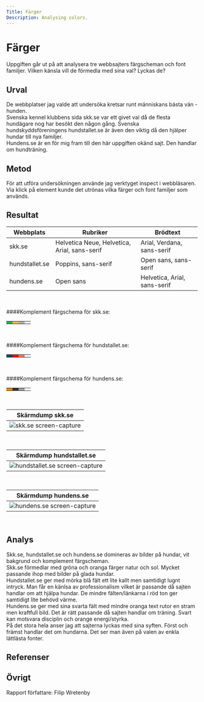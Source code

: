 ```yaml
---
Title: Färger
Description: Analysing colors.
---
```

Färger
==========================

Uppgiften går ut på att analysera tre webbsajters färgscheman och font familjer. Vilken känsla vill de förmedla med sina val? Lyckas de?

Urval
-----------------------

De webbplatser jag valde att undersöka kretsar runt människans bästa vän - hunden.<br>
Svenska kennel klubbens sida skk.se var ett givet val då de flesta hundägare nog har besökt den någon gång.
Svenska hundskyddsföreningens hundstallet.se är även den viktig då den hjälper hundar till nya familjer.<br>
Hundens.se är en för mig fram till den här uppgiften okänd sajt. Den handlar om hundträning.

Metod
-----------------------

För att utföra undersökningen använde jag verktyget inspect i webbläsaren. Via klick på element kunde det utrönas vilka färger och font familjer som används.

Resultat
-----------------------

| Webbplats | Rubriker | Brödtext |
| --------- | -------- | -------- |
| skk.se | Helvetica Neue, Helvetica, Arial, sans-serif | Arial, Verdana, sans-serif |
| hundstallet.se | Poppins, sans-serif | Open sans, sans-serif |
| hundens.se | Open sans | Helvetica, Arial, sans-serif |

<br>

####Komplement färgschema för skk.se:
<table class="color-table">
<tr>
<td style="background-color: #24B258">
<td style="background-color: hsl(41, 90%, 61%)">
<td style="background-color: #ABB0A5">
<td style="background-color: #EBEBE9">
</tr>
</table>

<br>

####Komplement färgschema för hundstallet.se:
<table class="color-table">
<tr>
<td style="background-color: #004B66">
<td style="background-color: #FF0000">
<td style="background-color: #F67365">
<td style="background-color: #F2F5F8">
</tr>
</table>

<br>

####Komplement färgschema för hundens.se:
<table class="color-table">
<tr>
<td style="background-color: #E58B01">
<td style="background-color: #333333">
<td style="background-color: #9B9B9B">
<td style="background-color: #fff">
</tr>
</table>

<br>

| Skärmdump skk.se |
| ------------ | 
| ![skk.se screen-capture](%base_url%?image/skk-500.jpg) |

<br>

| Skärmdump hundstallet.se |
| ------------ | 
| ![hundstallet.se screen-capture](%base_url%?image/hundstallet-500.jpg) |

<br>

| Skärmdump hundens.se |
| ------------ | 
| ![hundens.se screen-capture](%base_url%?image/hundens-500.jpg) |

<br>

Analys
-----------------------

Skk.se, hundstallet.se och hundens.se domineras av bilder på hundar, vit bakgrund och komplement färgscheman.<br>
Skk.se förmedlar med gröna och oranga färger natur och sol. Mycket passande ihop med bilder på glada hundar.<br>
Hundstallet.se ger med mörka blå fält ett lite kallt men samtidigt lugnt intryck. Man får en känlsa av professionalism vilket är passande då sajten handlar om att hjälpa hundar. De mindre fälten/länkarna i röd ton ger samtidigt lite behövd värme.<br>
Hundens.se ger med sina svarta fält med mindre oranga text rutor en stram men kraftfull bild. Det är rätt passande då sajten handlar om träning. Svart kan motsvara disciplin och orange energi/styrka.<br>
På det stora hela anser jag att sajterna lyckas med sina syften. Först och främst handlar det om hundarna. Det ser man även på valen av enkla lättlästa fonter.

Referenser
-----------------------


Övrigt
-----------------------

Rapport författare: Filip Wretenby
